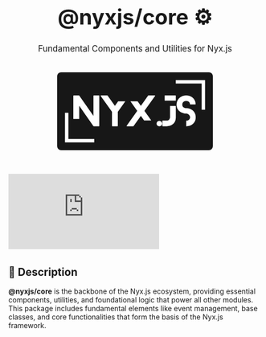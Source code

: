 <div align="center" style="padding: 30px;">
  <h1 style="font-size: 3em; font-weight: bold;">@nyxjs/core ⚙️</h1>
  <p style="font-size: 1.2em; margin-top: 10px;">Fundamental Components and Utilities for Nyx.js</p>
  <img src="../../assets/nyxjs_banner.png" alt="Nyx.js Banner" width="70%" style="margin-top: 20px; border-radius: 8px;">
</div>

[![License](https://img.shields.io/github/license/3tatsu/nyx.js?style=flat-square)](LICENSE)

## 🌟 Description

**@nyxjs/core** is the backbone of the Nyx.js ecosystem, providing essential components, utilities, and foundational
logic that power all other modules. This package includes fundamental elements like event management, base classes, and
core functionalities that form the basis of the Nyx.js framework.
